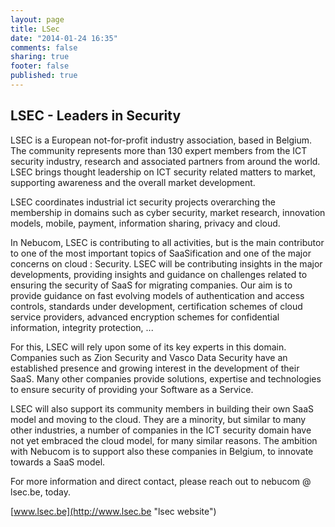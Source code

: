 ```yaml
---
layout: page
title: LSec
date: "2014-01-24 16:35"
comments: false
sharing: true
footer: false
published: true
---
```


## LSEC - Leaders in Security 
LSEC is a European not-for-profit industry association, based in Belgium.
The community represents more than 130 expert members from the ICT security industry, research and associated partners from around the world. LSEC brings thought leadership on ICT security related matters to market, supporting awareness and the overall market development.
 
LSEC coordinates industrial ict security projects overarching the membership in domains such as cyber security, market research, innovation models, mobile, payment, information sharing, privacy and cloud.
 
In Nebucom, LSEC is contributing to all activities, but is the main contributor to one of the most important topics of SaaSification and one of the major concerns on cloud : Security. LSEC will be contributing insights in the major developments, providing insights and guidance on challenges related to ensuring the security of SaaS for migrating companies. Our aim is to provide guidance on fast evolving models of authentication and access controls, standards under development, certification schemes of cloud service providers, advanced encryption schemes for confidential information, integrity protection, ...

For this, LSEC will rely upon some of its key experts in this domain. Companies such as Zion Security and Vasco Data Security have an established presence and growing interest in the development of their SaaS. Many other companies provide solutions, expertise and technologies to ensure security of providing your Software as a Service.
 
LSEC will also support its community members in building their own SaaS model and moving to the cloud. They are a minority, but similar to many other industries, a number of companies in the ICT security domain have not yet embraced the cloud model, for many similar reasons. The ambition with Nebucom is to support also these companies in Belgium, to innovate towards a SaaS model.
 
For more information and direct contact, please reach out to nebucom @ lsec.be, today.

[www.lsec.be](http://www.lsec.be "lsec website")